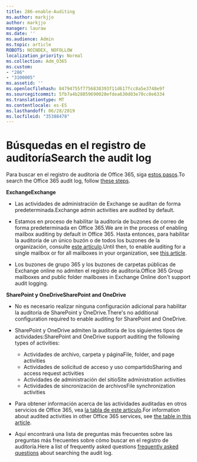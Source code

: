 ```yaml
---
title: 286-enable-Auditing
ms.author: markjjo
author: markjjo
manager: lauraw
ms.date: ''
ms.audience: Admin
ms.topic: article
ROBOTS: NOINDEX, NOFOLLOW
localization_priority: Normal
ms.collection: Adm_O365
ms.custom:
- "286"
- "3100005"
ms.assetid: ''
ms.openlocfilehash: 84794755f7756838393f11d617fcc8a5e3748e9f
ms.sourcegitcommit: 5fb7a4b28859690020efdea630d03e70cc0e6334
ms.translationtype: MT
ms.contentlocale: es-ES
ms.lasthandoff: 06/28/2019
ms.locfileid: "35388478"
---
```

# <a name="search-the-audit-log"></a><span data-ttu-id="e6996-102">Búsquedas en el registro de auditoría</span><span class="sxs-lookup"><span data-stu-id="e6996-102">Search the audit log</span></span>

<span data-ttu-id="e6996-103">Para buscar en el registro de auditoría de Office 365, siga [estos pasos](https://docs.microsoft.com/office365/securitycompliance/search-the-audit-log-in-security-and-compliance#search-the-audit-log).</span><span class="sxs-lookup"><span data-stu-id="e6996-103">To search the Office 365 audit log, follow [these steps](https://docs.microsoft.com/office365/securitycompliance/search-the-audit-log-in-security-and-compliance#search-the-audit-log).</span></span>

<span data-ttu-id="e6996-104">**Exchange**</span><span class="sxs-lookup"><span data-stu-id="e6996-104">**Exchange**</span></span>

- <span data-ttu-id="e6996-105">Las actividades de administración de Exchange se auditan de forma predeterminada.</span><span class="sxs-lookup"><span data-stu-id="e6996-105">Exchange admin activities are audited by default.</span></span>

- <span data-ttu-id="e6996-106">Estamos en proceso de habilitar la auditoría de buzones de correo de forma predeterminada en Office 365.</span><span class="sxs-lookup"><span data-stu-id="e6996-106">We are in the process of enabling mailbox auditing by default in Office 365.</span></span> <span data-ttu-id="e6996-107">Hasta entonces, para habilitar la auditoría de un único buzón o de todos los buzones de la organización, consulte [este artículo](https://docs.microsoft.com/office365/securitycompliance/enable-mailbox-auditing).</span><span class="sxs-lookup"><span data-stu-id="e6996-107">Until then, to enable auditing for a single mailbox or for all mailboxes in your organization, see  [this article](https://docs.microsoft.com/office365/securitycompliance/enable-mailbox-auditing).</span></span>

- <span data-ttu-id="e6996-108">Los buzones de grupo 365 y los buzones de carpetas públicas de Exchange online no admiten el registro de auditoría.</span><span class="sxs-lookup"><span data-stu-id="e6996-108">Office 365 Group mailboxes and public folder mailboxes in Exchange Online don't support audit logging.</span></span>

<span data-ttu-id="e6996-109">**SharePoint y OneDrive**</span><span class="sxs-lookup"><span data-stu-id="e6996-109">**SharePoint and OneDrive**</span></span>

- <span data-ttu-id="e6996-110">No es necesario realizar ninguna configuración adicional para habilitar la auditoría de SharePoint y OneDrive.</span><span class="sxs-lookup"><span data-stu-id="e6996-110">There's no additional configuration required to enable auditing for SharePoint and OneDrive.</span></span>

- <span data-ttu-id="e6996-111">SharePoint y OneDrive admiten la auditoría de los siguientes tipos de actividades:</span><span class="sxs-lookup"><span data-stu-id="e6996-111">SharePoint and OneDrive support auditing the following types of activities:</span></span>

    - <span data-ttu-id="e6996-112">Actividades de archivo, carpeta y página</span><span class="sxs-lookup"><span data-stu-id="e6996-112">File, folder, and page activities</span></span>
    - <span data-ttu-id="e6996-113">Actividades de solicitud de acceso y uso compartido</span><span class="sxs-lookup"><span data-stu-id="e6996-113">Sharing and access request activities</span></span>
    - <span data-ttu-id="e6996-114">Actividades de administración del sitio</span><span class="sxs-lookup"><span data-stu-id="e6996-114">Site administration activities</span></span>
    - <span data-ttu-id="e6996-115">Actividades de sincronización de archivos</span><span class="sxs-lookup"><span data-stu-id="e6996-115">File synchronization activities</span></span>

- <span data-ttu-id="e6996-116">Para obtener información acerca de las actividades auditadas en otros servicios de Office 365, vea [la tabla de este artículo](https://docs.microsoft.com/office365/securitycompliance/search-the-audit-log-in-security-and-compliance#audited-activities).</span><span class="sxs-lookup"><span data-stu-id="e6996-116">For information about audited activities in other Office 365 services, see  [the table in this article](https://docs.microsoft.com/office365/securitycompliance/search-the-audit-log-in-security-and-compliance#audited-activities).</span></span>

- <span data-ttu-id="e6996-117">Aquí encontrará una lista de preguntas más [](https://docs.microsoft.com/office365/securitycompliance/search-the-audit-log-in-security-and-compliance#frequently-asked-questions) frecuentes sobre las preguntas más frecuentes sobre cómo buscar en el registro de auditoría.</span><span class="sxs-lookup"><span data-stu-id="e6996-117">Here a list of frequently asked questions [frequently asked questions](https://docs.microsoft.com/office365/securitycompliance/search-the-audit-log-in-security-and-compliance#frequently-asked-questions) about searching the audit log.</span></span>